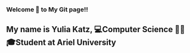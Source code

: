 ### Welcome 🙋 to My Git page!!
## My name is Yulia Katz, 💻Computer Science 👩‍🎓🎓Student at Ariel University 




 
